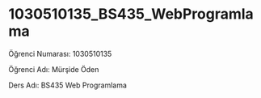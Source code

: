 # 1030510135_BS435_WebProgramlama

Öğrenci Numarası: 1030510135

Öğrenci Adı: Mürşide Öden

Ders Adı: BS435 Web Programlama
